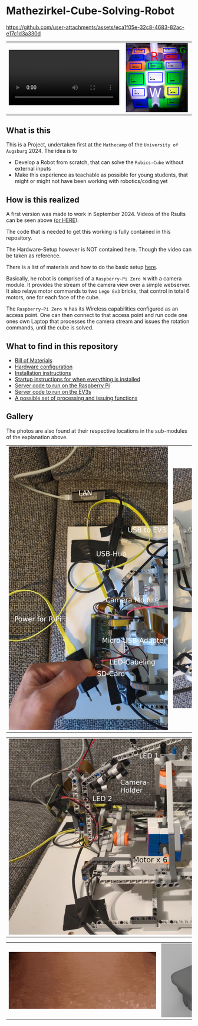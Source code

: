 # Mathezirkel-Cube-Solving-Robot

https://github.com/user-attachments/assets/eca1f05e-32c8-4683-82ac-e17c1d3a330d

<table style="width: 100%; border-collapse: collapse; border: none;">
    <tr>
        <td style="text-align: center; vertical-align: middle;">
            <video src='files/VideoDemonstration.mp4' controls loop autoplay style="max-width: 45vw; max-height: 80vh;"></video>
        </td>
        <td style="text-align: center; vertical-align: middle;">
            <img src="files/CameraViewLocations.png" style="max-width: 45vw; max-height: 80vh; width:95%;">
        </td>
    </tr>
</table>
  
## What is this

This is a Project, undertaken first at the `Mathecamp` of the `University of Augsburg` 2024.
The idea is to

-   Develop a Robot from scratch, that can solve the `Rubics-Cube` without external inputs
-   Make this experience as teachable as possible for young students, that might or might not have been working with robotics/coding yet

## How is this realized

A first version was made to work in September 2024. Videos of the Rsults can be seen above ([or HERE](https://github.com/user-attachments/assets/eca1f05e-32c8-4683-82ac-e17c1d3a330d)).

The code that is needed to get this working is fully contained in this repository.

The Hardware-Setup however is NOT contained here. Though the video can be taken as reference.

There is a list of materials and how to do the basic setup [here](/setup-configuration/bill-of-materials.md).

Basically, he robot is comprised of a `Raspberry-Pi Zero W` with a camera module.
It provides the stream of the camera view over a simple webserver.
It also relays motor commands to two `Lego Ev3` bricks, that control in total 6 motors, one for each face of the cube.

The `Raspberry-Pi Zero W` has its Wireless capabilities configured as an access point.
One can then connect to that access point and run code one ones own Laptop that processes the camera stream and issues the rotation commands, until the cube is solved.

## What to find in this repository

-   [Bill of Materials](setup-configuration/bill-of-materials.md)
-   [Hardware configuration](setup-configuration/hardware-configuration.md)
-   [Installation instructions](setup-configuration/installation-instructions.md)
-   [Startup instructions for when everything is installed](setup-configuration/startup.md)
-   [Server code to run on the Raspberry Pi](rpi-server.py)
-   [Server code to run on the EV3s](ev3-server.py)
-   [A possible set of processing and issuing functions](solving-example-code/)

## Gallery

The photos are also found at their respective locations in the sub-modules of the explanation above.

<table style="width: 100%; border-collapse: collapse; border: none;">
    <tr>
        <td style="text-align: center; vertical-align: middle;">
            <img src="files/RPiCabeling.jpg" style="max-width: 45vw; max-height: 80vh;">
        </td>
        <td style="text-align: center; vertical-align: middle;">
            <img src="files/PowerSetupEv3.jpg" style="max-width: 45vw; max-height: 80vh;">
        </td>
    </tr>
</table>
<table style="width: 100%; border-collapse: collapse; border: none;">
    <tr>
        <td style="text-align: center; vertical-align: middle;">
            <img src="files/BuildOverview.jpg" style="max-width: 90vw; max-height: 80vh;">
        </td>
    </tr>
</table>
<table style="width: 100%; border-collapse: collapse; border: none;">
    <tr>
        <td style="text-align: center; vertical-align: middle;">
            <img src="files/Printing.gif" style="max-width: 55vw; max-height: 80vh;">
        </td>
        <td style="text-align: center; vertical-align: middle;">
            <img src="files/CubeAdapter.jpeg" style="max-width: 35vw; max-height: 80vh;">
        </td>
    </tr>
</table>
